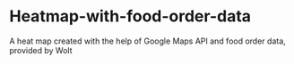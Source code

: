 # Heatmap-with-food-order-data
A heat map created with the help of Google Maps API and food order data, provided by Wolt 
